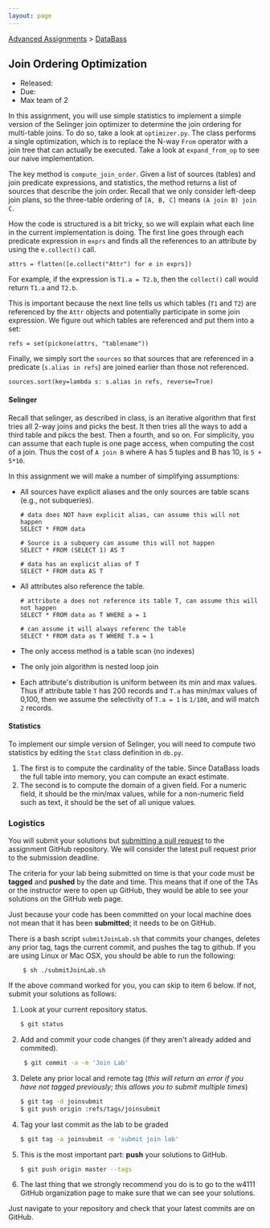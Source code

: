 ```yaml
---
layout: page
---
```



[Advanced Assignments](./) > [DataBass](./databass)

## Join Ordering Optimization


* Released: 
* Due: 
* Max team of 2


In this assignment, you will use simple statistics to implement a simple version of the Selinger join optimizer to determine the join ordering for multi-table joins.
To do so, take a look at `optimizer.py`.  The class performs a single optimization, which is to replace the N-way `From` operator with a join tree that can actually be executed.
Take a look at `expand_from_op` to see our naive implementation.


The key method is `compute_join_order`. Given a list of sources (tables) and join predicate expressions, and statistics, the method returns a list of sources that describe the join order.  Recall that we only consider left-deep join plans, so the three-table ordering of `[A, B, C]` means `(A join B) join C`.

How the code is structured is a bit tricky, so we will explain what each line in the current implementation is doing.  The first line goes through each predicate expression in `exprs` and finds all the references to an attribute by using the `e.collect()` call.

    attrs = flatten([e.collect("Attr") for e in exprs])

For example, if the expression is `T1.a = T2.b`, then the `collect()` call would return `T1.a` and `T2.b`.  

This is important because the next line tells us which tables (`T1` and `T2`) are referenced by the `Attr` objects and potentially participate in some join expression.  We figure out which tables are referenced and put them into a set:

    refs = set(pickone(attrs, "tablename"))

Finally, we simply sort the `sources` so that sources that are referenced in a predicate (`s.alias in refs`) are joined earlier than those not referenced. 

    sources.sort(key=lambda s: s.alias in refs, reverse=True)



#### Selinger

Recall that selinger, as described in class, is an iterative algorithm that first tries all 2-way joins and picks the best.  It then tries all the ways to add a third table and pikcs the best.  Then a fourth, and so on.  For simplicity, you can assume that each tuple is one page access, when computing the cost of a join. Thus the cost of `A join B` where A has 5 tuples and B has 10, is `5 + 5*10`.

In this assignment we will make a number of simplifying assumptions:

* All sources have explicit aliases and the only sources are table scans  (e.g., not subqueries).  

      # data does NOT have explicit alias, can assume this will not happen
      SELECT * FROM data    
      
      # Source is a subquery can assume this will not happen
      SELECT * FROM (SELECT 1) AS T
      
      # data has an explicit alias of T
      SELECT * FROM data AS T

* All attributes also reference the table.  

      # attribute a does not reference its table T, can assume this will not happen
      SELECT * FROM data as T WHERE a = 1 
      
      # can assume it will always referenc the table 
      SELECT * FROM data as T WHERE T.a = 1 

* The only access method is a table scan (no indexes)
* The only join algorithm is nested loop join
* Each attribute's distribution is uniform between its min and max values.  Thus if attribute table `T` has 200 records and `T.a` has min/max values of 0,100, then we assume the selectivity of `T.a = 1` is `1/100`, and will match `2` records.

#### Statistics

To implement our simple version of Selinger, you will need to compute two statistics by editing the `Stat` class definition in `db.py`.   

1. The first is to compute the cardinality of the table.  Since DataBass loads the full table into memory, you can compute an exact estimate.     
1. The second is to compute the domain of a given field.  For a numeric field, it should be the min/max values, while for a non-numeric field such as text, it should be the set of all unique values. 

### Logistics

You will submit your solutions but [submitting a pull request](https://help.github.com/articles/creating-a-pull-request/) to the assignment GitHub repository.    We will consider the latest pull request prior to the submission deadline.


The criteria for your lab being submitted on time is that your code must be **tagged** and  **pushed** by the date and time. This means that if one of the TAs or the instructor were to open up GitHub, they would be able to see your solutions on the GitHub web page.

Just because your code has been committed on your local machine does not mean that it has been **submitted**; it needs to be on GitHub.

There is a bash script `submitJoinLab.sh` that commits your changes, deletes any prior tag, tags the current commit, and pushes the tag to github.  If you are using Linux or Mac OSX, you should be able to run the following:

		$ sh ./submitJoinLab.sh


If the above command worked for you, you can skip to item 6 below.  If not, submit your solutions as follows:

1. Look at your current repository status.

   ```bash
   $ git status
   ```

2. Add and commit your code changes (if they aren't already added and commited).

   ```bash
    $ git commit -a -m 'Join Lab'
   ```

3. Delete any prior local and remote tag (*this will return an error if you have not tagged previously; this allows you to submit multiple times*)

   ```bash
   $ git tag -d joinsubmit
   $ git push origin :refs/tags/joinsubmit
   ```

4. Tag your last commit as the lab to be graded 

   ```bash
   $ git tag -a joinsubmit -m 'submit join lab'
   ```

5. This is the most important part: **push** your solutions to GitHub.

   ```bash
   $ git push origin master --tags
   ```

6. The last thing that we strongly recommend you do is to go to the w4111 GitHub organization  page  to make sure that we can see your solutions.

Just navigate to your repository and check that your latest commits are on GitHub. 
